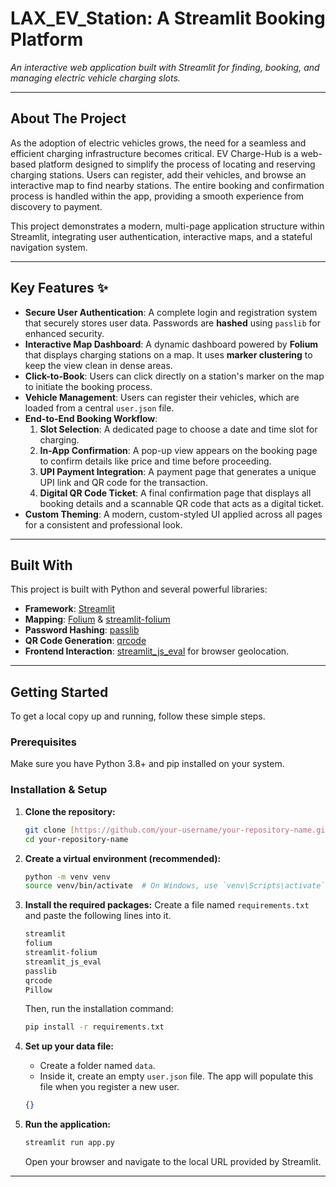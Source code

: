 # LAX_EV_Station: A Streamlit Booking Platform

*An interactive web application built with Streamlit for finding, booking, and managing electric vehicle charging slots.*

---
## About The Project

As the adoption of electric vehicles grows, the need for a seamless and efficient charging infrastructure becomes critical. EV Charge-Hub is a web-based platform designed to simplify the process of locating and reserving charging stations. Users can register, add their vehicles, and browse an interactive map to find nearby stations. The entire booking and confirmation process is handled within the app, providing a smooth experience from discovery to payment.

This project demonstrates a modern, multi-page application structure within Streamlit, integrating user authentication, interactive maps, and a stateful navigation system.

---
## Key Features ✨

* **Secure User Authentication**: A complete login and registration system that securely stores user data. Passwords are **hashed** using `passlib` for enhanced security.
* **Interactive Map Dashboard**: A dynamic dashboard powered by **Folium** that displays charging stations on a map. It uses **marker clustering** to keep the view clean in dense areas.
* **Click-to-Book**: Users can click directly on a station's marker on the map to initiate the booking process.
* **Vehicle Management**: Users can register their vehicles, which are loaded from a central `user.json` file.
* **End-to-End Booking Workflow**:
    1.  **Slot Selection**: A dedicated page to choose a date and time slot for charging.
    2.  **In-App Confirmation**: A pop-up view appears on the booking page to confirm details like price and time before proceeding.
    3.  **UPI Payment Integration**: A payment page that generates a unique UPI link and QR code for the transaction.
    4.  **Digital QR Code Ticket**: A final confirmation page that displays all booking details and a scannable QR code that acts as a digital ticket.
* **Custom Theming**: A modern, custom-styled UI applied across all pages for a consistent and professional look.

---
## Built With

This project is built with Python and several powerful libraries:

* **Framework**: [Streamlit](https://streamlit.io/)
* **Mapping**: [Folium](https://python-visualization.github.io/folium/) & [streamlit-folium](https://github.com/randyzwitch/streamlit-folium)
* **Password Hashing**: [passlib](https://passlib.readthedocs.io/en/stable/)
* **QR Code Generation**: [qrcode](https://github.com/lincolnloop/python-qrcode)
* **Frontend Interaction**: [streamlit_js_eval](https://github.com/aghasemi/streamlit_js_eval) for browser geolocation.

---
## Getting Started

To get a local copy up and running, follow these simple steps.

### Prerequisites

Make sure you have Python 3.8+ and pip installed on your system.

### Installation & Setup

1.  **Clone the repository:**
    ```sh
    git clone [https://github.com/your-username/your-repository-name.git](https://github.com/your-username/your-repository-name.git)
    cd your-repository-name
    ```

2.  **Create a virtual environment (recommended):**
    ```sh
    python -m venv venv
    source venv/bin/activate  # On Windows, use `venv\Scripts\activate`
    ```

3.  **Install the required packages:**
    Create a file named `requirements.txt` and paste the following lines into it.
    ```txt
    streamlit
    folium
    streamlit-folium
    streamlit_js_eval
    passlib
    qrcode
    Pillow
    ```
    Then, run the installation command:
    ```sh
    pip install -r requirements.txt
    ```

4.  **Set up your data file:**
    * Create a folder named `data`.
    * Inside it, create an empty `user.json` file. The app will populate this file when you register a new user.
    ```json
    {}
    ```

5.  **Run the application:**
    ```sh
    streamlit run app.py
    ```
    Open your browser and navigate to the local URL provided by Streamlit.

---
